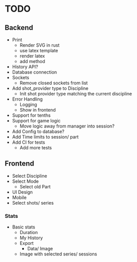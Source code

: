 # TODO

## Backend
- Print
  - Render SVG in rust
  - use latex template
  - render latex
  - add method
- History API?
- Database connection
- Sockets
  - Remove closed sockets from list
- Add shot_provider type to Discipline
  - Init shot provider type matching the current discipline
- Error Handling
  - Logging
  - Show in frontend
- Support for tenths
- Support for game logic
  - Move logic away from manager into session?
- Add Config to database?
- Add Time limits to session/ part
- Add CI for tests
  - Add more tests


## Frontend
- Select Discipline
- Select Mode
  - Select old Part
- UI Design
- Mobile
- Select shots/ series

### Stats
- Basic stats
  - Duration
  - My History
  - Export
    - Data/ Image
  - Image with selected series/ sessions
